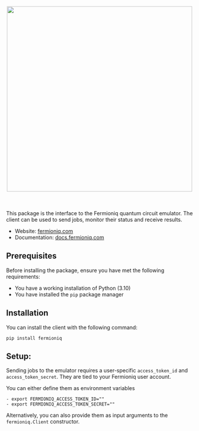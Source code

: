<!-- ![Fermioniq](https://docs.fermioniq.com/_static/light_logo_trans.svg "Fermioniq") -->
<h1 align="center">
<img src="https://docs.fermioniq.com/_static/light_logo_trans_pad_top.svg" width="500">
</h1><br>

This package is the interface to the Fermioniq quantum circuit emulator.
The client can be used to send jobs, monitor their status and receive results.


- Website: [fermioniq.com](https://www.fermioniq.com)
- Documentation: [docs.fermioniq.com](https://docs.fermioniq.com)


## Prerequisites

Before installing the package, ensure you have met the following requirements:

* You have a working installation of Python (3.10)
* You have installed the `pip` package manager


## Installation

You can install the client with the following command:

```console
pip install fermioniq
```


## Setup:

Sending jobs to the emulator requires a user-specific `access_token_id` and `access_token_secret`.
They are tied to your Fermioniq user account.

You can either define them as environment variables

    - export FERMIONIQ_ACCESS_TOKEN_ID=""
    - export FERMIONIQ_ACCESS_TOKEN_SECRET=""

Alternatively, you can also provide them as input arguments to the `fermioniq.Client` constructor.
